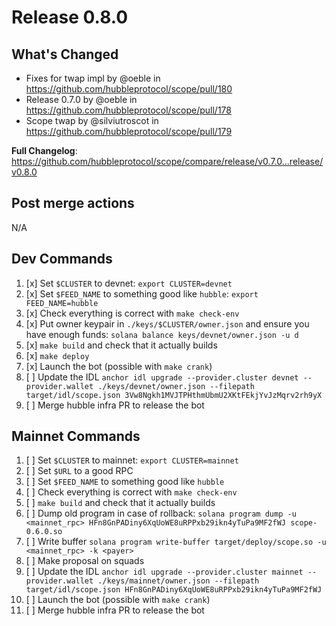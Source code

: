 # Release 0.8.0

## What's Changed

* Fixes for twap impl by @oeble in <https://github.com/hubbleprotocol/scope/pull/180>
* Release  0.7.0 by @oeble in <https://github.com/hubbleprotocol/scope/pull/178>
* Scope twap by @silviutroscot in <https://github.com/hubbleprotocol/scope/pull/179>

**Full Changelog**: <https://github.com/hubbleprotocol/scope/compare/release/v0.7.0...release/v0.8.0>

## Post merge actions

N/A

## Dev Commands

1. [x] Set `$CLUSTER` to devnet: `export CLUSTER=devnet`
2. [x] Set `$FEED_NAME` to something good like `hubble`: `export FEED_NAME=hubble`
3. [x] Check everything is correct with `make check-env`
4. [x] Put owner keypair in `./keys/$CLUSTER/owner.json` and ensure you have enough funds: `solana balance keys/devnet/owner.json -u d`
5. [x] `make build` and check that it actually builds
6. [x] `make deploy`
7. [x] Launch the bot (possible with `make crank`)
8. [ ] Update the IDL `anchor idl upgrade --provider.cluster devnet --provider.wallet ./keys/devnet/owner.json --filepath target/idl/scope.json 3Vw8Ngkh1MVJTPHthmUbmU2XKtFEkjYvJzMqrv2rh9yX`
9. [ ] Merge hubble infra PR to release the bot

## Mainnet Commands

1. [ ] Set `$CLUSTER` to mainnet: `export CLUSTER=mainnet`
2. [ ] Set `$URL` to a good RPC
3. [ ] Set `$FEED_NAME` to something good like `hubble`
4. [ ] Check everything is correct with `make check-env`
5. [ ] `make build` and check that it actually builds
6. [ ] Dump old program in case of rollback: `solana program dump -u <mainnet_rpc> HFn8GnPADiny6XqUoWE8uRPPxb29ikn4yTuPa9MF2fWJ scope-0.6.0.so`
7. [ ] Write buffer `solana program write-buffer target/deploy/scope.so -u <mainnet_rpc> -k <payer>`
8. [ ] Make proposal on squads
9. [ ] Update the IDL `anchor idl upgrade --provider.cluster mainnet --provider.wallet ./keys/mainnet/owner.json --filepath target/idl/scope.json HFn8GnPADiny6XqUoWE8uRPPxb29ikn4yTuPa9MF2fWJ`
10. [ ] Launch the bot (possible with `make crank`)
11. [ ] Merge hubble infra PR to release the bot
